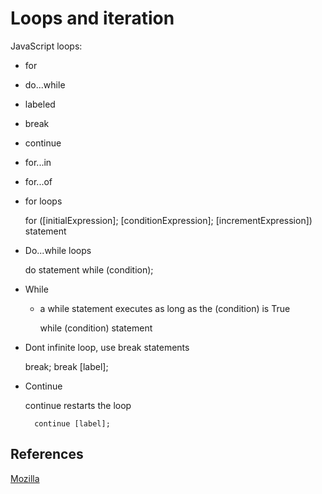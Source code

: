 # Loops and iteration

JavaScript loops:

- for
- do...while
- labeled
- break
- continue
- for...in
- for...of

- for loops

    for ([initialExpression]; [conditionExpression]; [incrementExpression])
     statement

- Do...while loops

    do
     statement
    while (condition);

- While
  - a while statement executes as long as the (condition) is True

    while (condition)
      statement

- Dont infinite loop, use break statements

    break;
    break [label];

- Continue

    continue restarts the loop

        continue [label];

## References

[Mozilla](https://developer.mozilla.org/en-US/docs/Web/JavaScript/Guide/Loops_and_iteration)

